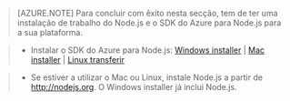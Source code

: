 > [AZURE.NOTE]
> Para concluir com êxito nesta secção, tem de ter uma instalação de trabalho do Node.js e o SDK do Azure para Node.js para a sua plataforma.

>* Instalar o SDK do Azure para Node.js: <a href="http://go.microsoft.com/fwlink/?LinkId=254279">Windows installer</a> | <a href="http://go.microsoft.com/fwlink/?LinkId=253471">Mac installer</a> | <a href="http://go.microsoft.com/fwlink/?LinkId=253472">Linux transferir</a></li>

>* Se estiver a utilizar o Mac ou Linux, instale Node.js a partir de <a href="http://nodejs.org">http://nodejs.org</a>. O Windows installer já inclui Node.js.


